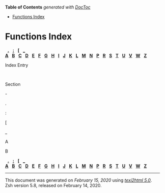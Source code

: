 <!-- START doctoc generated TOC please keep comment here to allow auto update -->
<!-- DON'T EDIT THIS SECTION, INSTEAD RE-RUN doctoc TO UPDATE -->
**Table of Contents**  *generated with [DocToc](https://github.com/thlorenz/doctoc)*

- [Functions Index](#functions-index)

<!-- END doctoc generated TOC please keep comment here to allow auto update -->

<span id="Functions-Index"></span> <span id="Functions-Index-1"></span>

# Functions Index

  [**.**](#Functions-Index-1_fn_symbol-2)  
[**:**](#Functions-Index-1_fn_symbol-3)  
[**\[**](#Functions-Index-1_fn_symbol-4)  
[**\_**](#Functions-Index-1_fn_symbol-5)    
[**A**](#Functions-Index-1_fn_letter-A)  
[**B**](#Functions-Index-1_fn_letter-B)  
[**C**](zsh_13.html#index_split-12_fn_letter-C)  
[**D**](zsh_13.html#index_split-12_fn_letter-D)  
[**E**](zsh_13.html#index_split-12_fn_letter-E)  
[**F**](zsh_13.html#index_split-12_fn_letter-F)  
[**G**](zsh_13.html#index_split-12_fn_letter-G)  
[**H**](zsh_13.html#index_split-12_fn_letter-H)  
[**I**](zsh_13.html#index_split-12_fn_letter-I)  
[**J**](zsh_13.html#index_split-12_fn_letter-J)  
[**K**](zsh_13.html#index_split-12_fn_letter-K)  
[**L**](zsh_13.html#index_split-12_fn_letter-L)  
[**M**](zsh_13.html#index_split-12_fn_letter-M)  
[**N**](zsh_13.html#index_split-12_fn_letter-N)  
[**P**](zsh_14.html#index_split-13_fn_letter-P)  
[**R**](zsh_14.html#index_split-13_fn_letter-R)  
[**S**](zsh_14.html#index_split-13_fn_letter-S)  
[**T**](zsh_14.html#index_split-13_fn_letter-T)  
[**U**](zsh_14.html#index_split-13_fn_letter-U)  
[**V**](zsh_15.html#index_split-14_fn_letter-V)  
[**W**](zsh_15.html#index_split-14_fn_letter-W)  
[**Z**](zsh_15.html#index_split-14_fn_letter-Z)  

Index Entry

 

Section

<span id="Functions-Index-1_fn_symbol-1">-</span>

<span id="Functions-Index-1_fn_symbol-2">.</span>

<span id="Functions-Index-1_fn_symbol-3">:</span>

<span id="Functions-Index-1_fn_symbol-4">\[</span>

<span id="Functions-Index-1_fn_symbol-5">\_</span>

<span id="Functions-Index-1_fn_letter-A">A</span>

<span id="Functions-Index-1_fn_letter-B">B</span>

  [**.**](#Functions-Index-1_fn_symbol-2)  
[**:**](#Functions-Index-1_fn_symbol-3)  
[**\[**](#Functions-Index-1_fn_symbol-4)  
[**\_**](#Functions-Index-1_fn_symbol-5)    
[**A**](#Functions-Index-1_fn_letter-A)  
[**B**](#Functions-Index-1_fn_letter-B)  
[**C**](zsh_13.html#index_split-12_fn_letter-C)  
[**D**](zsh_13.html#index_split-12_fn_letter-D)  
[**E**](zsh_13.html#index_split-12_fn_letter-E)  
[**F**](zsh_13.html#index_split-12_fn_letter-F)  
[**G**](zsh_13.html#index_split-12_fn_letter-G)  
[**H**](zsh_13.html#index_split-12_fn_letter-H)  
[**I**](zsh_13.html#index_split-12_fn_letter-I)  
[**J**](zsh_13.html#index_split-12_fn_letter-J)  
[**K**](zsh_13.html#index_split-12_fn_letter-K)  
[**L**](zsh_13.html#index_split-12_fn_letter-L)  
[**M**](zsh_13.html#index_split-12_fn_letter-M)  
[**N**](zsh_13.html#index_split-12_fn_letter-N)  
[**P**](zsh_14.html#index_split-13_fn_letter-P)  
[**R**](zsh_14.html#index_split-13_fn_letter-R)  
[**S**](zsh_14.html#index_split-13_fn_letter-S)  
[**T**](zsh_14.html#index_split-13_fn_letter-T)  
[**U**](zsh_14.html#index_split-13_fn_letter-U)  
[**V**](zsh_15.html#index_split-14_fn_letter-V)  
[**W**](zsh_15.html#index_split-14_fn_letter-W)  
[**Z**](zsh_15.html#index_split-14_fn_letter-Z)  

-----

This document was generated on *February 15, 2020* using
[*texi2html 5.0*](http://www.nongnu.org/texi2html/).  
Zsh version 5.8, released on February 14, 2020.
